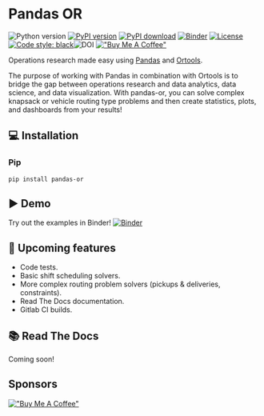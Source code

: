 # Pandas OR

![Python version](https://img.shields.io/badge/python-3.7%20%7C%203.8%20%7C%203.9%20%7C%203.10-blue.svg)
[![PyPI version](https://badge.fury.io/py/pandas-or.svg)](https://pypi.org/project/pandas-or/)
[![PyPI download](https://img.shields.io/pypi/dm/pandas-or.svg)](https://pypi.org/project/pandas-or/#files)
[![Binder](https://mybinder.org/badge_logo.svg)](https://mybinder.org/v2/gh/lucasjamar/pandas-or/HEAD?labpath=examples)
[![License](https://img.shields.io/badge/license-Apache%202.0-blue.svg)](https://github.com/lucasjamar/pandas-or/blob/main/LICENSE.md)
[![Code style: black](https://img.shields.io/badge/code%20style-black-000000.svg)](https://github.com/psf/black)![DOI](https://doi.org/10.5281/zenodo.3509134)
[!["Buy Me A Coffee"](https://www.buymeacoffee.com/assets/img/custom_images/orange_img.png)](https://www.buymeacoffee.com/lucasjamar6)

Operations research made easy using [Pandas](https://pandas.pydata.org/) and [Ortools](https://developers.google.com/optimization).

The purpose of working with Pandas in combination with Ortools is to bridge the gap between
operations research and data analytics, data science, and data visualization.
With pandas-or, you can solve complex knapsack or vehicle routing type problems and then create
statistics, plots, and dashboards from your results!

## &#x1F4BB; Installation

### Pip

```
pip install pandas-or
```

## &#x25B6; Demo

Try out the examples in Binder!
[![Binder](https://mybinder.org/badge_logo.svg)](https://mybinder.org/v2/gh/lucasjamar/pandas-or/HEAD?labpath=examples)


## &#x1F6B6; Upcoming features

- Code tests.
- Basic shift scheduling solvers.
- More complex routing problem solvers (pickups & deliveries, constraints).
- Read The Docs documentation.
- Gitlab CI builds.

## &#x1F4DA; Read The Docs

Coming soon!

## Sponsors
[!["Buy Me A Coffee"](https://www.buymeacoffee.com/assets/img/custom_images/orange_img.png)](https://www.buymeacoffee.com/lucasjamar6)
